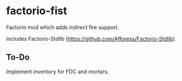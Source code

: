 # factorio-fist

Factorio mod which adds indirect fire support.

Includes Factorio-Stdlib (https://github.com/Afforess/Factorio-Stdlib).

## To-Do

Implement inventory for FDC and mortars.
